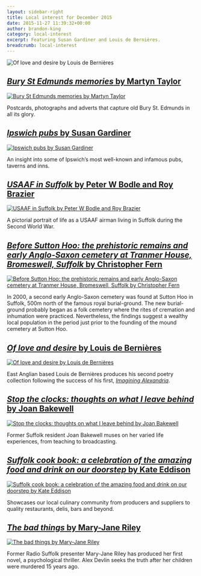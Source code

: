 ```yaml
---
layout: sidebar-right
title: Local interest for December 2015
date: 2015-11-27 11:39:32+00:00
author: brandon-king
category: local-interest
excerpt: Featuring Susan Gardiner and Louis de Bernières.
breadcrumb: local-interest
---
```

![Of love and desire by Louis de Bernières](/images/featured/featured-of-love-and-desire.jpg)

## [<cite>Bury St Edmunds memories</cite> by Martyn Taylor](https://suffolk.spydus.co.uk/cgi-bin/spydus.exe/ENQ/OPAC/BIBENQ/7525353?QRY=CTIBIB%3C%20IRN(55040957)&QRYTEXT=Bury%20St%20Edmunds%20memories)

[![Bury St Edmunds memories by Martyn Taylor](/images/article/bury-st-edmunds-memories.jpg)](https://suffolk.spydus.co.uk/cgi-bin/spydus.exe/ENQ/OPAC/BIBENQ/7525353?QRY=CTIBIB%3C%20IRN(55040957)&QRYTEXT=Bury%20St%20Edmunds%20memories)

Postcards, photographs and adverts that capture old Bury St. Edmunds in all its glory.

## [<cite>Ipswich pubs</cite> by Susan Gardiner](https://suffolk.spydus.co.uk/cgi-bin/spydus.exe/ENQ/OPAC/BIBENQ/8832930?QRY=CTIBIB%3C%20IRN(58481167)&QRYTEXT=Ipswich%20pubs)

[![Ipswich pubs by Susan Gardiner](/images/article/ipswich-pubs.jpg)](https://suffolk.spydus.co.uk/cgi-bin/spydus.exe/ENQ/OPAC/BIBENQ/8832930?QRY=CTIBIB%3C%20IRN(58481167)&QRYTEXT=Ipswich%20pubs)

An insight into some of Ipswich&#8217;s most well-known and infamous pubs, taverns and inns.

## [<cite>USAAF in Suffolk</cite> by Peter W Bodle and Roy Brazier](https://suffolk.spydus.co.uk/cgi-bin/spydus.exe/ENQ/OPAC/BIBENQ/7530035?QRY=CTIBIB%3C%20IRN(51849464)&QRYTEXT=USAAF%20in%20Suffolk)

[![USAAF in Suffolk by Peter W Bodle and Roy Brazier](/images/article/the-usaaf-in-suffolk.jpg)](https://suffolk.spydus.co.uk/cgi-bin/spydus.exe/ENQ/OPAC/BIBENQ/7530035?QRY=CTIBIB%3C%20IRN(51849464)&QRYTEXT=USAAF%20in%20Suffolk)

A pictorial portrait of life as a USAAF airman living in Suffolk during the Second World War.

## [<cite>Before Sutton Hoo: the prehistoric remains and early Anglo-Saxon cemetery at Tranmer House, Bromeswell, Suffolk</cite> by Christopher Fern](https://suffolk.spydus.co.uk/cgi-bin/spydus.exe/ENQ/OPAC/BIBENQ/7530328?QRY=CTIBIB%3C%20IRN(56734997)&QRYTEXT=Before%20Sutton%20Hoo%20%3A%20the%20prehistoric%20remains%20and%20early%20Anglo-Saxon%20cemetery%20at%20Tranmer%20House%2C%20Bromeswell%2C%20Suffolk)

[![Before Sutton Hoo: the prehistoric remains and early Anglo-Saxon cemetery at Tranmer House, Bromeswell, Suffolk by Christopher Fern](/images/article/before-sutton-hoo.jpg)](https://suffolk.spydus.co.uk/cgi-bin/spydus.exe/ENQ/OPAC/BIBENQ/7530328?QRY=CTIBIB%3C%20IRN(56734997)&QRYTEXT=Before%20Sutton%20Hoo%20%3A%20the%20prehistoric%20remains%20and%20early%20Anglo-Saxon%20cemetery%20at%20Tranmer%20House%2C%20Bromeswell%2C%20Suffolk)

In 2000, a second early Anglo-Saxon cemetery was found at Sutton Hoo in Suffolk, 500m north of the famous royal burial-ground. The new burial-ground probably began as a folk cemetery where the rites of cremation and inhumation were practiced. Nevertheless, the findings suggest a wealthy local population in the period just prior to the founding of the mound cemetery at Sutton Hoo.

## [<cite>Of love and desire</cite> by Louis de Bernières](https://suffolk.spydus.co.uk/cgi-bin/spydus.exe/ENQ/OPAC/BIBENQ/7531634?QRY=CTIBIB%3C%20IRN(54578728)&QRYTEXT=Of%20love%20and%20desire)

[![Of love and desire by Louis de Bernières](/images/article/of-love-and-desire.jpg)](https://suffolk.spydus.co.uk/cgi-bin/spydus.exe/ENQ/OPAC/BIBENQ/7531634?QRY=CTIBIB%3C%20IRN(54578728)&QRYTEXT=Of%20love%20and%20desire)

East Anglian based Louis de Bernières produces his second poetry collection following the success of his first, [<cite>Imagining Alexandria</cite>](https://suffolk.spydus.co.uk/cgi-bin/spydus.exe/ENQ/OPAC/BIBENQ/12818586?QRY=CTIBIB%3C%20IRN(23698888)&QRYTEXT=Imagining%20Alexandria%20%3A%20poems%20in%20memory%20of%20Constantinos%20Cavafis).

## [<cite>Stop the clocks: thoughts on what I leave behind</cite> by Joan Bakewell](https://suffolk.spydus.co.uk/cgi-bin/spydus.exe/ENQ/OPAC/BIBENQ/7533718?QRY=CTIBIB%3C%20IRN(57961640)&QRYTEXT=Stop%20the%20clocks%20%3A%20thoughts%20on%20what%20I%20leave%20behind)

[![Stop the clocks: thoughts on what I leave behind by Joan Bakewell](/images/article/stop-the-clocks.jpg)](https://suffolk.spydus.co.uk/cgi-bin/spydus.exe/ENQ/OPAC/BIBENQ/7533718?QRY=CTIBIB%3C%20IRN(57961640)&QRYTEXT=Stop%20the%20clocks%20%3A%20thoughts%20on%20what%20I%20leave%20behind)

Former Suffolk resident Joan Bakewell muses on her varied life experiences, from teaching to broadcasting.

## [<cite>Suffolk cook book: a celebration of the amazing food and drink on our doorstep</cite> by Kate Eddison](https://suffolk.spydus.co.uk/cgi-bin/spydus.exe/ENQ/OPAC/BIBENQ/9339800?QRY=CTIBIB%3C%20IRN(58864536)&QRYTEXT=Suffolk%20Cook%20Book%20%3A%20A%20Celebration%20of%20the%20Amazing%20Food%20%26%20Drink%20on%20Our%20Doorstep)

[![Suffolk cook book: a celebration of the amazing food and drink on our doorstep by Kate Eddison](/images/article/suffolk-cook-book.jpg)](https://suffolk.spydus.co.uk/cgi-bin/spydus.exe/ENQ/OPAC/BIBENQ/9339800?QRY=CTIBIB%3C%20IRN(58864536)&QRYTEXT=Suffolk%20Cook%20Book%20%3A%20A%20Celebration%20of%20the%20Amazing%20Food%20%26%20Drink%20on%20Our%20Doorstep)

Showcases our local culinary community from producers and suppliers to quality restaurants, delis, bars and beyond.

## [<cite>The bad things</cite> by Mary-Jane Riley](https://suffolk.spydus.co.uk/cgi-bin/spydus.exe/ENQ/OPAC/BIBENQ/7536220?QRY=CTIBIB%3C%20IRN(55041433)&QRYTEXT=The%20bad%20things)

[![The bad things by Mary-Jane Riley](/images/article/the-bad-things.jpg)](https://suffolk.spydus.co.uk/cgi-bin/spydus.exe/ENQ/OPAC/BIBENQ/7536220?QRY=CTIBIB%3C%20IRN(55041433)&QRYTEXT=The%20bad%20things)

Former Radio Suffolk presenter Mary-Jane Riley has produced her first novel, a psychological thriller. Alex Devlin seeks the truth after her children were murdered 15 years ago.
